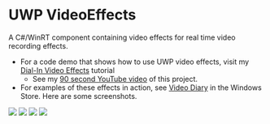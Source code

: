 # UWP VideoEffects
A C#/WinRT component containing video effects for real time video recording effects.


- For a code demo that shows how to use UWP video effects, visit my [Dial-In Video Effects](https://github.com/LanceMcCarthy/DialInVideoEffects) tutorial
  - See my [90 second YouTube video](https://www.youtube.com/watch?v=K4soLRNpF4g&feature=youtu.be) of this project.
- For examples of these effects in action, see [Video Diary](https://www.microsoft.com/en-us/p/video-diary/9wzdncrdmgbf?activetab=pivot:overviewtab) in the Windows Store. Here are some screenshots.


![](https://store-images.s-microsoft.com/image/apps.7446.9007199266452894.849f8e0c-2a2c-4776-ac2b-e294bf3db623.d25c3305-e390-447f-aa55-136af17dd37a?w=672&h=378&q=80&mode=letterbox&background=%23FFE4E4E4&format=jpg)
![](https://store-images.s-microsoft.com/image/apps.28430.9007199266452894.8806a327-d778-444e-bd6d-6d86ed85ee14.5c04fe2d-432d-4e2f-9ce5-a2e4621d0832?w=672&h=378&q=80&mode=letterbox&background=%23FFE4E4E4&format=jpg)
![](https://store-images.s-microsoft.com/image/apps.40846.9007199266452894.55fa608a-226f-4fec-b490-bd77d6c2564c.fedc9fc1-c759-45ec-9c7f-c45fa61a4ad5?w=672&h=378&q=80&mode=letterbox&background=%23FFE4E4E4&format=jpg)
![](https://store-images.s-microsoft.com/image/apps.30024.9007199266452894.45b534b6-2f09-4658-bdf2-a1c2e908f825.17b4f476-f4c3-4e5a-905c-70fd185d6d04?w=672&h=378&q=80&mode=letterbox&background=%23FFE4E4E4&format=jpg)


